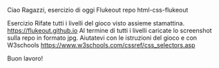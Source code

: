 Ciao Ragazzi,
esercizio di oggi Flukeout
repo html-css-flukeout

Esercizio
Rifate tutti i livelli del gioco visto assieme stamattina.
https://flukeout.github.io
Al termine di tutti i livelli caricate lo screenshot sulla repo in formato jpg.
Aiutatevi con le istruzioni del gioco e con W3schools
https://www.w3schools.com/cssref/css_selectors.asp

Buon lavoro!